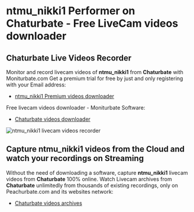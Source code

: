 # ntmu_nikki1 Performer on Chaturbate - Free LiveCam videos downloader

## Chaturbate Live Videos Recorder

Monitor and record livecam videos of **ntmu_nikki1** from **Chaturbate** with Moniturbate.com
Get a premium trial for free by just and only registering with your Email address:
* [ntmu_nikki1 Premium videos downloader](https://moniturbate.com/request-demo-licence-key.html)

Free livecam videos downloader - Moniturbate Software:
* [Chaturbate videos downloader](https://moniturbate.com/moniturbate-download-software.html)

![ntmu_nikki1 livecam videos recorder](https://peachurnet.com/templates/moniturbate-software.png)


## Capture ntmu_nikki1 videos from the Cloud and watch your recordings on Streaming

Without the need of downloading a software, capture **ntmu_nikki1** livecam videos from **Chaturbate** 100% online.
Watch Livecam archives from **Chaturbate** unlimitedly from thousands of existing recordings, only on Peachurbate.com and its websites network:
* [Chaturbate videos archives](https://peachurnet.com/)